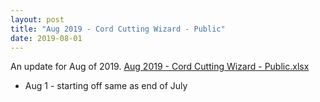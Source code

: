 ```yaml
---
layout: post
title: "Aug 2019 - Cord Cutting Wizard - Public"
date: 2019-08-01
---
```

<p>An update for Aug of 2019. <a href="/Aug 2019 - Cord Cutting Wizard - Public.xlsx">Aug 2019 - Cord Cutting Wizard - Public.xlsx</a>
  <p>
    <ul>
      <li>Aug 1 - starting off same as end of July
    </ul>

